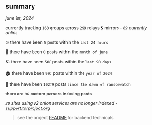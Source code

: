 
## summary
_june 1st, 2024_

currently tracking `163` groups across `299` relays & mirrors - _`69` currently online_

⏲ there have been `5` posts within the `last 24 hours`

🦈 there have been `0` posts within the `month of june`

🪐 there have been `508` posts within the `last 90 days`

🏚 there have been `997` posts within the `year of 2024`

🦕 there have been `10279` posts `since the dawn of ransomwatch`

there are `96` custom parsers indexing posts

_`20` sites using v2 onion services are no longer indexed - [support.torproject.org](https://support.torproject.org/onionservices/v2-deprecation/)_

> see the project [README](https://github.com/joshhighet/ransomwatch#ransomwatch--) for backend technicals
